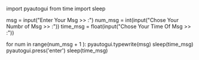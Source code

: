 
import pyautogui
from time import sleep

msg = input("Enter Your Msg >> :")
num_msg = int(input("Chose Your Numbr of Msg >> :"))
time_msg = float(input("Chose Your Time Of Msg >> :"))

for num in range(num_msg + 1 ):
    pyautogui.typewrite(msg)
    sleep(time_msg)
    pyautogui.press('enter')
    sleep(time_msg)




